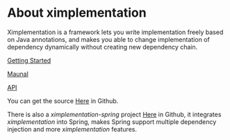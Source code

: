 # About ximplementation
Ximplementation is a framework lets you write implementation freely based on Java annotations, and makes you able to change implementation of dependency dynamically without creating new dependency chain.

[Getting Started](getting-started.html)

[Maunal](manual.html)

[API](apidocs/index.html)

You can get the source [Here](https://github.com/earthangry/ximplementation) in Github.

There is also a <i>ximplementation-spring</i> project [Here](https://github.com/earthangry/ximplementation-spring) in Github, it integrates <i>ximplementation</i> into Spring, makes Spring support multiple dependency injection and more <i>ximplementation</i> features.
